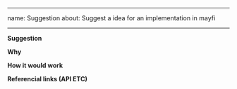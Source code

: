 
---
name: Suggestion
about: Suggest a idea for an implementation in mayfi

---

**Suggestion**

**Why**

**How it would work**

**Referencial links (API ETC)**
